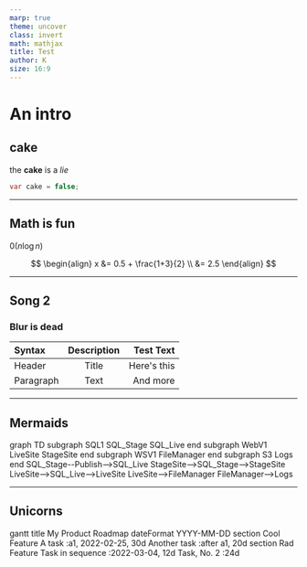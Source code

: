 ```yaml
---
marp: true
theme: uncover
class: invert
math: mathjax
title: Test
author: K
size: 16:9
---
```


# An intro

<!-- 
Some notes here that might be useful.
-->

## cake

the **cake** is a _lie_

```c#
var cake = false;
```

---

## Math is fun

$\mathcal{0}(n\log{n})$

$$
\begin{align}
x &= 0.5 + \frac{1+3}{2} \\
&= 2.5
\end{align}
$$

---

## Song 2

### Blur is dead

| Syntax      | Description | Test Text     |
| :---        |    :----:   |          ---: |
| Header      | Title       | Here's this   |
| Paragraph   | Text        | And more      |

---

## Mermaids

<div class="mermaid">
graph TD
    subgraph SQL1
        SQL_Stage
        SQL_Live
    end
    subgraph WebV1
        LiveSite
        StageSite
    end
    subgraph WSV1
        FileManager
    end
    subgraph S3
        Logs
    end
    SQL_Stage--Publish-->SQL_Live
    StageSite-->SQL_Stage-->StageSite
    LiveSite-->SQL_Live-->LiveSite
    LiveSite-->FileManager
    FileManager-->Logs
</div>

---

## Unicorns

<div class="mermaid">
gantt
  title My Product Roadmap
  dateFormat  YYYY-MM-DD
  section Cool Feature
  A task           :a1, 2022-02-25, 30d
  Another task     :after a1, 20d
  section Rad Feature
  Task in sequence :2022-03-04, 12d
  Task, No. 2      :24d
</div>
